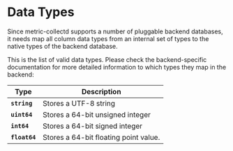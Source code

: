 Data Types
==========

Since metric-collectd supports a number of pluggable backend databases, it needs
map all column data types from an internal set of types to the native types of
the backend database.

This is the list of valid data types. Please check the backend-specific
documentation for more detailed information to which types they map in the backend:

<table>
  <thead>
    <tr>
      <th>Type</th>
      <th>Description</th>
    </tr>
  </thead>
  <tbody>
    <tr>
      <td><code><strong>string</strong></code></td>
      <td>Stores a UTF-8 string</td>
    </tr>
    <tr>
      <td><code><strong>uint64</strong></code></td>
      <td>Stores a 64-bit unsigned integer</td>
    </tr>
    <tr>
      <td><code><strong>int64</strong></code></td>
      <td>Stores a 64-bit signed integer</td>
    </tr>
    <tr>
      <td><code><strong>float64</strong></code></td>
      <td>Stores a 64-bit floating point value.</td>
    </tr>
  </tbody>
</table>
